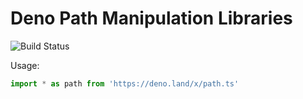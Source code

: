 # Deno Path Manipulation Libraries

![Build Status](https://api.travis-ci.org/zhmushan/deno_path.svg?branch=master)

Usage:

```ts
import * as path from 'https://deno.land/x/path.ts'
```